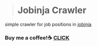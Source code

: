 > # Jobinja Crawler
simple crawler for job positions in [jobinja](https://jobinja.ir)
### Buy me a coffee!☕ [CLICK](https://daramet.com/hoseiintech)
